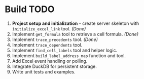 # Build TODO

1. **Project setup and initialization** - create server skeleton with `initialize_excel_link` tool. *(Done)*
2. Implement `get_formula` tool to retrieve a cell formula. *(Done)*
3. Implement `trace_precedents` tool. *(Done)*
4. Implement `trace_dependents` tool.
5. Implement `find_cell_labels` tool and helper logic.
6. Implement `build_label_address_map` function and tool.
7. Add Excel event handling or polling.
8. Integrate DuckDB for persistent storage.
9. Write unit tests and examples.
